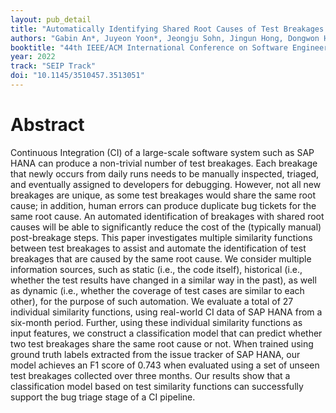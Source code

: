 ```yaml
---
layout: pub_detail
title: "Automatically Identifying Shared Root Causes of Test Breakages in SAP HANA"
authors: "Gabin An*, Juyeon Yoon*, Jeongju Sohn, Jingun Hong, Dongwon Hwang, Shin Yoo"
booktitle: "44th IEEE/ACM International Conference on Software Engineering (ICSE'22)"
year: 2022
track: "SEIP Track"
doi: "10.1145/3510457.3513051"
---
```


# Abstract

Continuous Integration (CI) of a large-scale software system such as SAP HANA can produce a non-trivial number of test breakages. Each breakage that newly occurs from daily runs needs to be manually inspected, triaged, and eventually assigned to developers for debugging. However, not all new breakages are unique, as some test breakages would share the same root cause; in addition, human errors can produce duplicate bug tickets for the same root cause. An automated identification of breakages with shared root causes will be able to significantly reduce the cost of the (typically manual) post-breakage steps. This paper investigates multiple similarity functions between test breakages to assist and automate the identification of test breakages that are caused by the same root cause. We consider multiple information sources, such as static (i.e., the code itself), historical (i.e., whether the test results have changed in a similar way in the past), as well as dynamic (i.e., whether the coverage of test cases are similar to each other), for the purpose of such automation. We evaluate a total of 27 individual similarity functions, using real-world CI data of SAP HANA from a six-month period. Further, using these individual similarity functions as input features, we construct a classification model that can predict whether two test breakages share the same root cause or not. When trained using ground truth labels extracted from the issue tracker of SAP HANA, our model achieves an F1 score of 0.743 when evaluated using a set of unseen test breakages collected over three months. Our results show that a classification model based on test similarity functions can successfully support the bug triage stage of a CI pipeline.